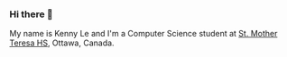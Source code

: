 ### Hi there 👋

<p>My name is Kenny Le and I'm a Computer Science student at <a href="http://mths.ca">St. Mother Teresa HS</a>, Ottawa, Canada.</p>
